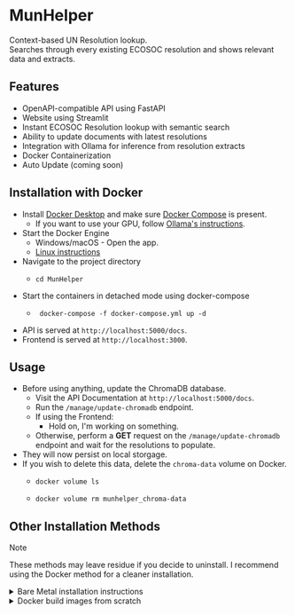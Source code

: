 # MunHelper

Context-based UN Resolution lookup. <br>
Searches through every existing ECOSOC resolution and shows relevant data and extracts.

## Features

- OpenAPI-compatible API using FastAPI
- Website using Streamlit
- Instant ECOSOC Resolution lookup with semantic search
- Ability to update documents with latest resolutions
- Integration with Ollama for inference from resolution extracts
- Docker Containerization
- Auto Update (coming soon)

## Installation with Docker

- Install [Docker Desktop](https://www.docker.com/products/docker-desktop/) and make sure [Docker Compose](https://docs.docker.com/compose/install/) is present.
  - If you want to use your GPU, follow [Ollama's instructions](https://ollama.com/blog/ollama-is-now-available-as-an-official-docker-image).
- Start the Docker Engine
  - Windows/macOS - Open the app.
  - [Linux instructions](https://docs.docker.com/config/daemon/start/)
- Navigate to the project directory
  - ```shell
    cd MunHelper
    ```
- Start the containers in detached mode using docker-compose
  - ```shell
     docker-compose -f docker-compose.yml up -d
    ```
- API is served at `http://localhost:5000/docs`.
- Frontend is served at `http://localhost:3000`.

## Usage

- Before using anything, update the ChromaDB database.
  - Visit the API Documentation at `http://localhost:5000/docs`.
  - Run the `/manage/update-chromadb` endpoint.
  - If using the Frontend:
    - Hold on, I'm working on something.
  - Otherwise, perform a **GET** request on the `/manage/update-chromadb` endpoint and wait for the resolutions to populate.
- They will now persist on local storgage.
- If you wish to delete this data, delete the `chroma-data` volume on Docker.
  - ```shell
    docker volume ls
    ```
  - ```shell
    docker volume rm munhelper_chroma-data
    ```

## Other Installation Methods

> [!NOTE]
> These methods may leave residue if you decide to uninstall.
> I recommend using the Docker method for a cleaner installation.

<details>

<summary>
Bare Metal installation instructions
</summary>

## Installation - Bare Metal

- Clone the repository
  - ```shell
    git clone https://github.com/Mahasvan/Munhelper
    ```
- Install the dependencies
  - ```shell
    pip install -r requirements.txt
    ```
- Set up the ChromaDB database
  - Run the server using 
  - ```shell
    chroma run
    ```

- Install Ollama and pull preferred model 
  - ```shell
    ollama pull llama3.2:1b
    ```
- Set up environment variables accordingly (refer `app.py`)
- Start the API
  - ```shell
    python app.py
    ```
- Access the API at `http://localhost:5000/docs` (or whatever port you configured)
- Setting up the frontend
  - Open another terminal window, and `cd` into the `frontend` folder
  - Follow the instructions given [here](https://github.com/Mahasvan/MunHelper-frontend/).
- Make sure to read the [Usage](#usage) section.

</details>

<details>
<summary>Docker build images from scratch</summary>

## Run with Docker (build images from scratch)

- Follow all steps in the [Docker Instructions](#installation-with-docker) until the last step.
- Start the containers using `docker-compose-build` instead of `docker-compose`
  - ```shell
     docker-compose -f docker-compose-build.yml build --no-cache
     docker-compose -f docker-compose-build.yml up -d
    ```
- Make sure to read the [Usage](#usage) section.
</details>